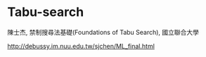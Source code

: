 # Tabu-search
陳士杰, 禁制搜尋法基礎(Foundations of Tabu Search), 國立聯合大學

http://debussy.im.nuu.edu.tw/sjchen/ML_final.html
